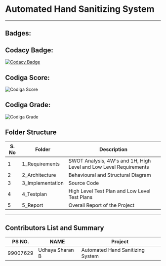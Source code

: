 # Automated Hand Sanitizing System
___
## Badges:
## Codacy Badge:
[![Codacy Badge](https://app.codacy.com/project/badge/Grade/216a6d25b4df41e68b89f40e932b0a51)](https://www.codacy.com/gh/Sharan-1010/M2-EmbSys/dashboard?utm_source=github.com&amp;utm_medium=referral&amp;utm_content=Sharan-1010/M2-EmbSys&amp;utm_campaign=Badge_Grade)


## Codiga Score:
![Codiga Score](https://api.codiga.io/project/31734/score/svg)


## Codiga Grade:
![Codiga Grade](https://api.codiga.io/project/31734/status/svg)

  ## Folder Structure
|  S. No | Folder | Description |
| --  |--|--|
|1 |1_Requirements|SWOT Analysis, 4W's and 1H, High Level and Low Level Requirements |
   |2|2_Architecture|Behavioural and Structural Diagram |
   |3|3_Implementation|Source Code|
   |4|4_Testplan|High Level Test Plan and Low Level Test Plans|
   |5|5_Report|Overall Report of the Project|
   ___
   
   ## Contributors List and Summary
   |PS NO.|NAME|Project|
   |--|--|--| 
   |99007629|Udhaya Sharan B| Automated Hand Sanitizing System|

